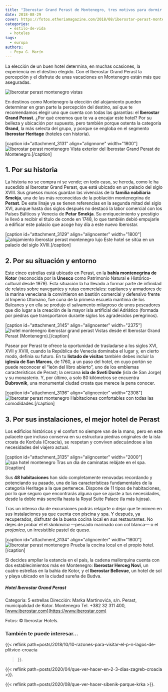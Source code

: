 ```yaml
---
title: "Iberostar Grand Perast de Montenegro, tres motivos para dormir en este hotel"
date: 2018-08-29
cover: https://fotos.etheriamagazine.com/2018/08/iberostar-perast-montenegro-hotel.jpg
categories: 
  - estilo-de-vida
  - hoteles
tags: 
  - europa
authors: 
  - Pepa G. Marín
---
```


La elección de un buen hotel determina, en muchas ocasiones, la experiencia en el destino elegido. Con el Iberostar Grand Perast la percepción y el disfrute de unas vacaciones en Montenegro están más que aseguradas.

![Iberostar perast montenegro vistas](https://fotos.etheriamagazine.com/2018/08/iberostar-perast-montenegro-restaurante.jpg "Desayuno con vistas en el Iberostar Grand Perast.")

En destinos como Montenegro la elección del alojamiento pueden determinar en gran parte 
la percepción del destino, así que te recomendamos elegir uno que cuenta con todas las 
garantías: el **Iberostar Grand Perast**. ¿Por qué creemos que te va a encajar este 
hotel? Por su belleza y ubicación por supuesto, pero también porque ostenta la categoría 
**Grand**, la más selecta del grupo, y porque se engloba en el segmento **Iberostar 
Heritage** (hoteles con historia). 

\[caption id="attachment\_3131" align="alignnone" width="1800"\]![Iberostar perast montenegro](https://fotos.etheriamagazine.com/2018/08/iberostar-perast-montenegro-hotel.jpg "Vista general del Iberostar Perast de Montenegro.") Vista exterior del Iberostar Grand Perast de Montenegro.\[/caption\]

## 1\. Por su historia 

La historia no se compra ni se vende; en todo caso, se hereda, como le ha sucedido al 
Iberostar Grand Perast, que está ubicado en un palacio del siglo XVIII. Sus gruesos 
muros guardan las vivencias de la **familia nobiliaria Smekja**, una de las más 
reconocidas de la población montenegrina de **Perast**. De este linaje ya se tienen 
referencias en la segunda mitad del siglo XVI, aunque hasta dos siglos después no 
destacó la labor comercial con los Países Bálticos y Venecia de **Petar Smekja**. Su 
enriquecimiento y prestigio le llevó a recibir el título de conde en 1748, lo que 
también debió empujarle a edificar este palacio que acoge hoy día a este nuevo 
Iberostar. 

\[caption id="attachment\_3129" align="aligncenter" width="1800"\]![alojamiento iberostar perast montenegro lujo](https://fotos.etheriamagazine.com/2018/08/iberostar-montenegro-perast-palacio.jpg "El Iberostar Grand Perast se sitúa en un palacio del siglo XVIII.") Este hotel se sitúa en un palacio del siglo XVIII.\[/caption\]

## 2\. Por su situación y entorno

Este cinco estrellas está ubicado en Perast, en la **bahía montenegrina de Kotor** 
(reconocida por la **Unesco** como Patrimonio Natural e Histórico-cultural desde 1979). 
Esta situación la ha llevado a formar parte de infinidad de relatos sobre navegantes y 
rutas comerciales: capitanes y armadores de la marina veneciana la convirtieron en 
bastión comercial y defensivo frente al Imperio Otomano, fue cuna de la primera escuela 
marítima de los Balcanes y en ella se produjo el salvamento milagroso de unos pescadores 
que dio lugar a la creación de la mayor isla artificial del Adriático (formada por 
piedras que transportaron durante siglos los agradecidos peregrinos). 

\[caption id="attachment\_3145" align="aligncenter" width="2375"\]![hotel montenegro iberostar grand perast](https://fotos.etheriamagazine.com/2018/08/iberostar-perast-hotel-montenegro-vistas.jpg) Vistas desde el Iberostar Grand Perast (Montenegro).\[/caption\]

Pasear por Perast te ofrece la oportunidad de trasladarse a los siglos XVI, XVII y 
XVIII, cuando la República de Venecia dominaba el lugar y, en cierto modo, definía su 
futuro. En tu **listado de visitas** también debes incluir la **iglesia de San Marcos**, 
de 1760, a un paso del hotel, en cuyo portón se puede reconocer el “león del libro 
abierto”, uno de los emblemas característicos de Perast; la cercana **isla de Sveti 
Dorde** (isla de San Jorge) y su monasterio. Y, por último, a solo 80 kilómetros se 
encuentra **Dubrovnik**, una monumental ciudad croata que merece la pena conocer. 

\[caption id="attachment\_3136" align="aligncenter" width="2308"\]![Iberostar perast montenegro](https://fotos.etheriamagazine.com/2018/08/iberostar-suite-royal-montenegro.jpg "Habitaciones de lujo en el Iberostar Grand Perast de Montenegro") Habitaciones confortables con todas las comodidades.\[/caption\]

## 3\. Por sus instalaciones, el mejor hotel de Perast

Los edificios históricos y el confort no siempre van de la mano, pero en este palacete 
que incluso conserva en su estructura piedras originales de la isla croata de Korčula 
(Croacia), se respetan y conviven adecuándose a las necesidades del viajero actual. 

\[caption id="attachment\_3135" align="aligncenter" width="2000"\]![spa hotel montenegro](https://fotos.etheriamagazine.com/2018/08/iberostar-perast-spa-montenegro.jpg "El Iberostar Grand Perast cuenta con spa") Tras un día de caminatas relájate en el spa.\[/caption\]

Sus **48 habitaciones** han sido completamente renovadas recordando y potenciando su 
pasado, una de las características fundamentales de la categoría Heritage a la que 
pertenece. Dispone de 11 tipos de habitaciones, por lo que seguro que encontrarás alguna 
que se ajuste a tus necesidades, desde la doble más sencilla hasta la Royal Suite Palace 
(la más lujosa). 

Tras un intenso día de excursiones podrás relajarte o dejar que te mimen en sus 
instalaciones ya que cuenta con piscina y spa. Y después, ya recuperados, disfrutar de 
la buena cocina local en sus restaurantes. No dejes de probar el el _skakavica_ —pescado 
marinado con col blanca— o el _projanica_, un irresistible pastel de queso. 

\[caption id="attachment\_3134" align="aligncenter" width="1800"\]![Iberostar perast montenegro](https://fotos.etheriamagazine.com/2018/08/iberostar-perast-restaurante-montenegro.jpg "La gastronomía también tiene su lugar en el Iberostar Grand Perast de Montenegro") Prueba la cocina local en el propio hotel.\[/caption\]

Si decides ampliar la estancia en el país, la cadena mallorquina cuenta con dos 
establecimientos más en Montenegro: **Iberostar Herceg Novi**, un cuatro estrellas en la 
bahía de Kotor, y el **Iberostar Bellevue**, un hotel de sol y playa ubicado en la 
ciudad sureña de Budva. 

##### Hotel Iberostar Grand Perast

Categoría: 5 estrellas Dirección: Marka Martinovića, s/n. Perast, municipalidad de 
Kotor. Montenegro Tel. +382 32 311 400, [www.iberostar.com](https://www.iberostar.com) 

Fotos: © Iberostar Hotels. 

### También te puede interesar...

{{< reflink path=posts/2018/10/10-razones-para-visitar-el-p-n-lagos-de-plitvice-croacia 
>}}. 

{{< reflink path=posts/2020/04/que-ver-hacer-en-2-3-dias-zagreb-croacia >}}. 

{{< reflink path=posts/2020/08/que-ver-hacer-sibenik-parque-krka >}}.
